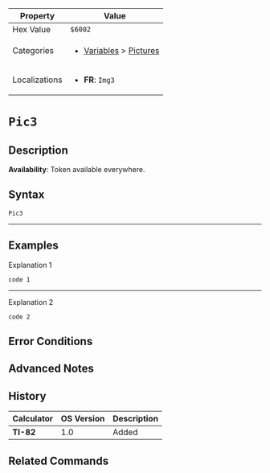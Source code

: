| Property      | Value |
|---------------|-------|
| Hex Value     | `$6002`|
| Categories    | <ul><li>[Variables](<../categories/Variables.md>) > [Pictures](<../categories/Variables.md#Pictures>)</li></ul> |
| Localizations | <ul><li><b>FR</b>: `Img3`</li></ul> |

# `Pic3`

## Description



<b>Availability</b>: Token available everywhere.

## Syntax
`Pic3`

<hr>

## Examples

Explanation 1
```ti-basic
code 1
```
---
Explanation 2
```ti-basic
code 2
```

## Error Conditions


## Advanced Notes


## History
| Calculator | OS Version | Description |
|------------|------------|-------------|
| <b>TI-82</b> | 1.0 | Added |

## Related Commands

